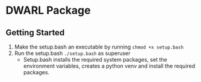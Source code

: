 # DWARL Package

## Getting Started
1. Make the setup.bash an executable by running `chmod +x setup.bash`
2. Run the setup.bash `./setup.bash` as superuser
    - Setup.bash installs the required system packages, set the environment variables, creates a python venv and install the required packages.
